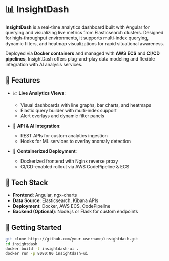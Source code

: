 # 📊 InsightDash

**InsightDash** is a real-time analytics dashboard built with Angular for querying and visualizing live metrics from Elasticsearch clusters. Designed for high-throughput environments, it supports multi-index querying, dynamic filters, and heatmap visualizations for rapid situational awareness.

Deployed via **Docker containers** and managed with **AWS ECS** and **CI/CD pipelines**, InsightDash offers plug-and-play data modeling and flexible integration with AI analysis services.

## 📌 Features

- 📈 **Live Analytics Views**:
  - Visual dashboards with line graphs, bar charts, and heatmaps
  - Elastic query builder with multi-index support
  - Alert overlays and dynamic filter panels

- 🔌 **API & AI Integration**:
  - REST APIs for custom analytics ingestion
  - Hooks for ML services to overlay anomaly detection

- 🐳 **Containerized Deployment**:
  - Dockerized frontend with Nginx reverse proxy
  - CI/CD-enabled rollout via AWS CodePipeline & ECS

## 🧰 Tech Stack

- **Frontend**: Angular, ngx-charts
- **Data Source**: Elasticsearch, Kibana APIs
- **Deployment**: Docker, AWS ECS, CodePipeline
- **Backend (Optional)**: Node.js or Flask for custom endpoints

## 🚀 Getting Started

```bash
git clone https://github.com/your-username/insightdash.git
cd insightdash
docker build -t insightdash-ui .
docker run -p 8080:80 insightdash-ui
